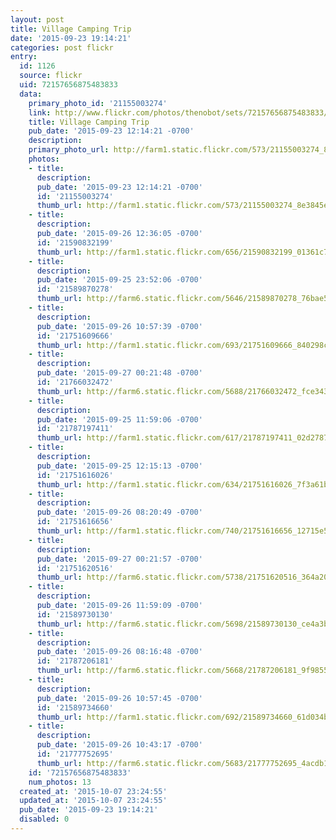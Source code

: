 ```yaml
---
layout: post
title: Village Camping Trip
date: '2015-09-23 19:14:21'
categories: post flickr
entry:
  id: 1126
  source: flickr
  uid: 72157656875483833
  data:
    primary_photo_id: '21155003274'
    link: http://www.flickr.com/photos/thenobot/sets/72157656875483833/
    title: Village Camping Trip
    pub_date: '2015-09-23 12:14:21 -0700'
    description: 
    primary_photo_url: http://farm1.static.flickr.com/573/21155003274_8e3845e809_m.jpg
    photos:
    - title: 
      description: 
      pub_date: '2015-09-23 12:14:21 -0700'
      id: '21155003274'
      thumb_url: http://farm1.static.flickr.com/573/21155003274_8e3845e809_s.jpg
    - title: 
      description: 
      pub_date: '2015-09-26 12:36:05 -0700'
      id: '21590832199'
      thumb_url: http://farm1.static.flickr.com/656/21590832199_01361c72d6_s.jpg
    - title: 
      description: 
      pub_date: '2015-09-25 23:52:06 -0700'
      id: '21589870278'
      thumb_url: http://farm6.static.flickr.com/5646/21589870278_76bae5b9a3_s.jpg
    - title: 
      description: 
      pub_date: '2015-09-26 10:57:39 -0700'
      id: '21751609666'
      thumb_url: http://farm1.static.flickr.com/693/21751609666_840298c73d_s.jpg
    - title: 
      description: 
      pub_date: '2015-09-27 00:21:48 -0700'
      id: '21766032472'
      thumb_url: http://farm6.static.flickr.com/5688/21766032472_fce34392e2_s.jpg
    - title: 
      description: 
      pub_date: '2015-09-25 11:59:06 -0700'
      id: '21787197411'
      thumb_url: http://farm1.static.flickr.com/617/21787197411_02d278752b_s.jpg
    - title: 
      description: 
      pub_date: '2015-09-25 12:15:13 -0700'
      id: '21751616026'
      thumb_url: http://farm1.static.flickr.com/634/21751616026_7f3a61b8b8_s.jpg
    - title: 
      description: 
      pub_date: '2015-09-26 08:20:49 -0700'
      id: '21751616656'
      thumb_url: http://farm1.static.flickr.com/740/21751616656_12715e5c1c_s.jpg
    - title: 
      description: 
      pub_date: '2015-09-27 00:21:57 -0700'
      id: '21751620516'
      thumb_url: http://farm6.static.flickr.com/5738/21751620516_364a2052ac_s.jpg
    - title: 
      description: 
      pub_date: '2015-09-26 11:59:09 -0700'
      id: '21589730130'
      thumb_url: http://farm6.static.flickr.com/5698/21589730130_ce4a3b4462_s.jpg
    - title: 
      description: 
      pub_date: '2015-09-26 08:16:48 -0700'
      id: '21787206181'
      thumb_url: http://farm6.static.flickr.com/5668/21787206181_9f98557494_s.jpg
    - title: 
      description: 
      pub_date: '2015-09-26 10:57:45 -0700'
      id: '21589734660'
      thumb_url: http://farm1.static.flickr.com/692/21589734660_61d034b656_s.jpg
    - title: 
      description: 
      pub_date: '2015-09-26 10:43:17 -0700'
      id: '21777752695'
      thumb_url: http://farm6.static.flickr.com/5683/21777752695_4acdb14209_s.jpg
    id: '72157656875483833'
    num_photos: 13
  created_at: '2015-10-07 23:24:55'
  updated_at: '2015-10-07 23:24:55'
  pub_date: '2015-09-23 19:14:21'
  disabled: 0
---
```

